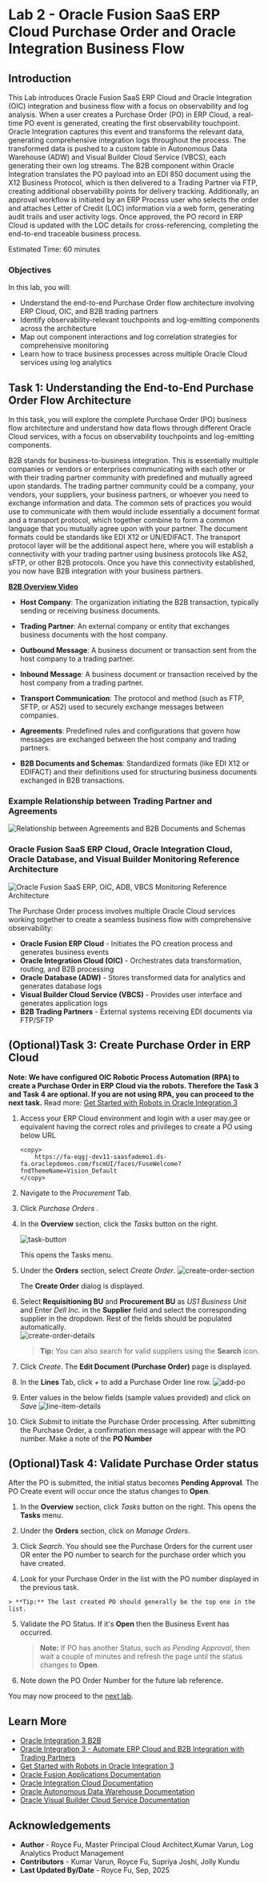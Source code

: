 # Lab 2 - Oracle Fusion SaaS ERP Cloud Purchase Order and Oracle Integration Business Flow

## Introduction

This Lab introduces Oracle Fusion SaaS ERP Cloud and Oracle Integration (OIC) integration and business flow with a focus on observability and log analysis. When a user creates a Purchase Order (PO) in ERP Cloud, a real-time PO event is generated, creating the first observability touchpoint. Oracle Integration captures this event and transforms the relevant data, generating comprehensive integration logs throughout the process. The transformed data is pushed to a custom table in Autonomous Data Warehouse (ADW) and Visual Builder Cloud Service (VBCS), each generating their own log streams. The B2B component within Oracle Integration translates the PO payload into an EDI 850 document using the X12 Business Protocol, which is then delivered to a Trading Partner via FTP, creating additional observability points for delivery tracking. Additionally, an approval workflow is initiated by an ERP Process user who selects the order and attaches Letter of Credit (LOC) information via a web form, generating audit trails and user activity logs. Once approved, the PO record in ERP Cloud is updated with the LOC details for cross-referencing, completing the end-to-end traceable business process.


Estimated Time: 60 minutes

### Objectives
In this lab, you will:
- Understand the end-to-end Purchase Order flow architecture involving ERP Cloud, OIC, and B2B trading partners
- Identify observability-relevant touchpoints and log-emitting components across the architecture
- Map out component interactions and log correlation strategies for comprehensive monitoring
- Learn how to trace business processes across multiple Oracle Cloud services using log analytics

## Task 1: Understanding the End-to-End Purchase Order Flow Architecture

In this task, you will explore the complete Purchase Order (PO) business flow architecture and understand how data flows through different Oracle Cloud services, with a focus on observability touchpoints and log-emitting components.

B2B stands for business-to-business integration. This is essentially multiple companies or vendors or enterprises communicating with each other or with their trading partner community with predefined and mutually agreed upon standards. The trading partner community could be a company, your vendors, your suppliers, your business partners, or whoever you need to exchange information and data. The common sets of practices you would use to communicate with them would include essentially a document format and a transport protocol, which together combine to form a common language that you mutually agree upon with your partner. The document formats could be standards like EDI X12 or UN/EDIFACT. The transport protocol layer will be the additional aspect here, where you will establish a connectivity with your trading partner using business protocols like AS2, sFTP, or other B2B protocols. Once you have this connectivity established, you now have B2B integration with your business partners.

**[B2B Overview Video](https://videohub.oracle.com/media/B2B%20in%20Oracle%20Integration%203/1_l80kjw3v/214384793)**

- **Host Company**: The organization initiating the B2B transaction, typically sending or receiving business documents.

- **Trading Partner**: An external company or entity that exchanges business documents with the host company.

- **Outbound Message**: A business document or transaction sent from the host company to a trading partner.

- **Inbound Message**: A business document or transaction received by the host company from a trading partner.

- **Transport Communication**: The protocol and method (such as FTP, SFTP, or AS2) used to securely exchange messages between companies.

- **Agreements**: Predefined rules and configurations that govern how messages are exchanged between the host company and trading partners.

- **B2B Documents and Schemas**: Standardized formats (like EDI X12 or EDIFACT) and their definitions used for structuring business documents exchanged in B2B transactions.

### Example Relationship between Trading Partner and Agreements

![Relationship between Agreements and B2B Documents and Schemas](images/logan-ll-b2b-trading-relationshiptp-agreements.png)

### Oracle Fusion SaaS ERP Cloud, Oracle Integration Cloud, Oracle Database, and Visual Builder Monitoring Reference Architecture

![Oracle Fusion SaaS ERP, OIC, ADB, VBCS Monitoring Reference Architecture](images/logan-ll-fusion-oic-adb-vbcs-flow-architecture-with-observability.png)

The Purchase Order process involves multiple Oracle Cloud services working together to create a seamless business flow with comprehensive observability:

- **Oracle Fusion ERP Cloud** - Initiates the PO creation process and generates business events
- **Oracle Integration Cloud (OIC)** - Orchestrates data transformation, routing, and B2B processing
- **Oracle Database (ADW)** - Stores transformed data for analytics and generates database logs
- **Visual Builder Cloud Service (VBCS)** - Provides user interface and generates application logs
- **B2B Trading Partners** - External systems receiving EDI documents via FTP/SFTP

## (Optional)Task 3: Create Purchase Order in ERP Cloud

**Note: We have configured OIC Robotic Process Automation (RPA) to create a Purchase Order in ERP Cloud via the robots. Therefore the Task 3 and Task 4 are optional. If you are not using RPA, you can proceed to the next task.** Read more: [Get Started with Robots in Oracle Integration 3](https://livelabs.oracle.com/pls/apex/f?p=133:180:110448655824915::::wid:3996)

 1. Access your ERP Cloud environment and login with a user may.gee or equivalent having the correct roles and privileges to create a PO using below URL
    ```
    <copy>
        https://fa-eqgj-dev11-saasfademo1.ds-fa.oraclepdemos.com/fscmUI/faces/FuseWelcome?fndThemeName=Vision_Default
    </copy>   
    ```
    
 2. Navigate to the <em> Procurement </em> Tab.

 3. Click <em> Purchase Orders </em> .

 4. In the **Overview** section, click the <em>Tasks</em> button on the right. 
   
    ![task-button](images/task-button.jpg) 

    This opens the Tasks menu.

 5. Under the **Orders** section, select <em>Create Order</em>. 
    ![create-order-section](images/create-order-link.jpg) 

    The **Create Order** dialog is displayed. 

 6. Select **Requisitioning BU** and **Procurement BU** as <em>US1 Business Unit</em> and Enter <em>Dell Inc.</em> in the **Supplier** field and select the corresponding supplier in the dropdown. Rest of the fields should be populated automatically.  
 ![create-order-details](images/create-order-details.jpg)          
 
      
      > **Tip:** You can also search for valid suppliers using the **Search** icon.

 7. Click <em>Create</em>. The **Edit Document (Purchase Order)** page is displayed. 

 8. In the **Lines** Tab, click <em>+</em> to add a Purchase Order line row. 
  ![add-po](images/add-po.jpg) 

 9. Enter values in the below fields (sample values provided) and click on <em>Save</em>
    ![line-item-details](images/line-item-table.jpg) 

 10. Click <em>Submit</em> to initiate the Purchase Order processing. After submitting the Purchase Order, a confirmation message will appear with the PO number. Make a note of the **PO Number**


## (Optional)Task 4: Validate Purchase Order status

After the PO is submitted, the initial status becomes **Pending Approval**. The PO Create event will occur once the status changes to **Open**.

 1.  In the **Overview** section, click <em>Tasks</em> button on the right. This opens the **Tasks** menu.

 2.  Under the **Orders** section, click on <em>Manage Orders</em>.

 3.  Click <em>Search</em>. You should see the Purchase Orders for the current user OR enter the PO number to search for the purchase order which you have created.

 4.  Look for your Purchase Order in the list with the PO number displayed in the previous task.

    > **Tip:** The last created PO should generally be the top one in the list. 

 5. Validate the PO Status. If it's **Open** then the Business Event has occurred.

    > **Note:** If PO has another Status, such as <em>Pending Approval</em>, then wait a couple of minutes and refresh the page until the status changes to **Open**. 
 
 6. Note down the PO Order Number for the future lab reference.

You may now proceed to the [next lab](#next).

## Learn More

* [Oracle Integration 3 B2B](https://livelabs.oracle.com/pls/apex/r/dbpm/livelabs/run-workshop?p210_wid=3921&p210_wec=&session=10094054008456)
* [Oracle Integration 3 - Automate ERP Cloud and B2B Integration with Trading Partners](https://livelabs.oracle.com/pls/apex/r/dbpm/livelabs/run-workshop?p210_wid=3803&p210_wec=&session=25827311700854)
* [Get Started with Robots in Oracle Integration 3](https://livelabs.oracle.com/pls/apex/f?p=133:180:110448655824915::::wid:3996)
* [Oracle Fusion Applications Documentation](https://docs.oracle.com/en/applications/)
* [Oracle Integration Cloud Documentation](https://docs.oracle.com/en/cloud/paas/integration-cloud/)
* [Oracle Autonomous Data Warehouse Documentation](https://docs.oracle.com/en/cloud/paas/autonomous-data-warehouse/)
* [Oracle Visual Builder Cloud Service Documentation](https://docs.oracle.com/en/cloud/paas/visual-builder-cloud/)


## Acknowledgements
* **Author** - Royce Fu, Master Principal Cloud Architect,Kumar Varun, Log Analytics Product Management
* **Contributors** -  Kumar Varun, Royce Fu, Supriya Joshi, Jolly Kundu
* **Last Updated By/Date** - Royce Fu, Sep, 2025

